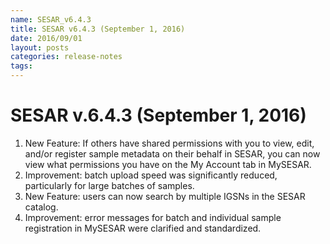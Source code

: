 ```yaml
---
name: SESAR_v6.4.3
title: SESAR v6.4.3 (September 1, 2016)
date: 2016/09/01
layout: posts
categories: release-notes
tags: 
---
```


# SESAR v.6.4.3 (September 1, 2016)
1. New Feature: If others have shared permissions with you to view, edit, and/or register sample metadata on their behalf in SESAR, you can now view what permissions you have on the My Account tab in MySESAR.
2. Improvement: batch upload speed was significantly reduced, particularly for large batches of samples.
3. New Feature: users can now search by multiple IGSNs in the SESAR catalog.
4. Improvement: error messages for batch and individual sample registration in MySESAR were clarified and standardized.
